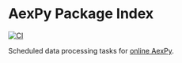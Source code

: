 # AexPy Package Index

[![CI](https://github.com/StardustDL-Labs/aexpy-index/actions/workflows/ci.yml/badge.svg)](https://github.com/StardustDL-Labs/aexpy-index/actions/workflows/ci.yml)

Scheduled data processing tasks for [online AexPy](https://aexpy.netlify.app/).
